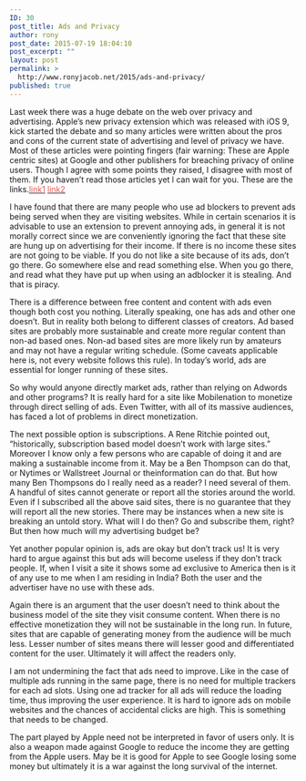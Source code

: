 ```yaml
---
ID: 30
post_title: Ads and Privacy
author: rony
post_date: 2015-07-19 18:04:10
post_excerpt: ""
layout: post
permalink: >
  http://www.ronyjacob.net/2015/ads-and-privacy/
published: true
---
```

<del></del><span style="font-family: inherit;">Last week there was a huge debate on the web over privacy and advertising. Apple’s new privacy extension which was released with iOS 9, kick started the debate and so many articles were written about the pros and cons of the current state of advertising and level of privacy we have. Most of these articles were pointing fingers (fair warning: These are Apple centric sites) at Google and other publishers for breaching privacy of online users. Though I agree with some points they raised, I disagree with most of them. If you haven’t read those articles yet l can wait for you. These are the links.</span><a href="http://www.imore.com/content-blockers-bad-ads-and-what-were-doing-about-it"><span style="color: #e8554e;"><span style="font-family: inherit;">link1</span></span></a><span style="font-family: inherit;"> </span><a href="http://www.macworld.com/article/2945007/private-i-firefox-and-others-deal-with-unwanted-trackers-whether-ads-or-malicious.html"><span style="color: #e8554e;"><span style="font-family: inherit;">link2</span></span></a>

<span style="font-family: inherit;">I have found that there are many people who use ad blockers to prevent ads being served when they are visiting websites. While in certain scenarios it is advisable to use an extension to prevent annoying ads, in general it is not morally correct since we are conveniently ignoring the fact that these site are hung up on advertising for their income. If there is no income these sites are not going to be viable. If you do not like a site because of its ads, don’t go there. Go somewhere else and read something else. When you go there, and read what they have put up when using an adblocker it is stealing. And that is piracy.</span>

<span style="font-family: inherit;">There is a difference between free content and content with ads even though both cost you nothing. Literally speaking, one has ads and other one doesn’t. But in reality both belong to different classes of creators. Ad based sites are probably more sustainable and create more regular content than non-ad based ones. Non-ad based sites are more likely run by amateurs and may not have a regular writing schedule. (Some caveats applicable here is, not every website follows this rule). In today’s world, ads are essential for longer running of these sites.</span>

<span style="font-family: inherit;">So why would anyone directly market ads, rather than relying on Adwords and other programs? It is really hard for a site like Mobilenation to monetize through direct selling of ads. Even Twitter, with all of its massive audiences, has faced a lot of problems in direct monetization.</span>

<span style="font-family: inherit;">The next possible option is subscriptions. A Rene Ritchie pointed out, “historically, subscription based model doesn’t work with large sites.” Moreover I know only a few persons who are capable of doing it and are making a sustainable income from it. May be a Ben Thompson can do that, or Nytimes or Wallstreet Journal or theinformation can do that. But how many Ben Thompsons do I really need as a reader? I need several of them. A handful of sites cannot generate or report all the stories around the world. Even if I subscribed all the above said sites, there is no guarantee that they will report all the new stories. There may be instances when a new site is breaking an untold story. What will I do then? Go and subscribe them, right? But then how much will my advertising budget be?</span>

<span style="font-family: inherit;">Yet another popular opinion is, ads are okay but don’t track us! It is very hard to argue against this but ads will become useless if they don’t track people. If, when I visit a site it shows some ad exclusive to America then is it of any use to me when I am residing in India? Both the user and the advertiser have no use with these ads.</span>

<span style="font-family: inherit;">Again there is an argument that the user doesn’t need to think about the business model of the site they visit consume content. When there is no effective monetization they will not be sustainable in the long run. In future, sites that are capable of generating money from the audience will be much less. Lesser number of sites means there will lesser good and differentiated content for the user. Ultimately it will affect the readers only.</span>

<span style="font-family: inherit;">I am not undermining the fact that ads need to improve. Like in the case of multiple ads running in the same page, there is no need for multiple trackers for each ad slots. Using one ad tracker for all ads will reduce the loading time, thus improving the user experience. It is hard to ignore ads on mobile websites and the chances of accidental clicks are high. This is something that needs to be changed.</span>

<span style="font-family: inherit;">The part played by Apple need not be interpreted in favor of users only. It is also a weapon made against Google to reduce the income they are getting from the Apple users. May be it is good for Apple to see Google losing some money but ultimately it is a war against the long survival of the internet.</span>